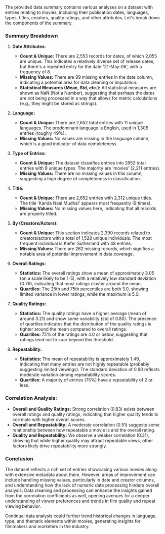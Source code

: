 The provided data summary contains various analyses on a dataset with entries relating to movies, including their publication dates, languages, types, titles, creators, quality ratings, and other attributes. Let's break down the components of the summary.

### Summary Breakdown

1. **Date Attributes:**
   - **Count & Unique:** There are 2,553 records for dates, of which 2,055 are unique. This indicates a relatively diverse set of release dates, but there's a repeated entry for the date '21-May-06', with a frequency of 8.
   - **Missing Values:** There are 99 missing entries in the date column, indicating a potential area for data cleaning or imputation.
   - **Statistical Measures (Mean, Std, etc.):** All statistical measures are shown as NaN (Not a Number), suggesting that perhaps the dates are not being processed in a way that allows for metric calculations (e.g., they might be stored as strings).

2. **Language:**
   - **Count & Unique:** There are 2,652 total entries with 11 unique languages. The predominant language is English, used in 1,306 entries (roughly 49%).
   - **Missing Values:** No values are missing in the language column, which is a good indicator of data completeness.

3. **Type of Entries:**
   - **Count & Unique:** The dataset classifies entries into 2652 total entries with 8 unique types. The majority are 'movies' (2,211 entries).
   - **Missing Values:** There are no missing values in this column, suggesting a high degree of completeness in classification.

4. **Title:**
   - **Count & Unique:** There are 2,652 entries with 2,312 unique titles. The title 'Kanda Naal Mudhal' appears most frequently (9 times).
   - **Missing Values:** No missing values here, indicating that all records are properly titled.

5. **By (Creators/Actors):**
   - **Count & Unique:** This section indicates 2,390 records related to creators/actors with a total of 1,528 unique individuals. The most frequent individual is Kiefer Sutherland with 48 entries.
   - **Missing Values:** There are 262 missing records, which signifies a notable area of potential improvement in data coverage.

6. **Overall Ratings:**
   - **Statistics:** The overall ratings show a mean of approximately 3.05 (on a scale likely to be 1-5), with a relatively low standard deviation (0.76), indicating that most ratings cluster around the mean.
   - **Quartiles:** The 25th and 75th percentiles are both 3.0, showing limited variance in lower ratings, while the maximum is 5.0.

7. **Quality Ratings:**
   - **Statistics:** The quality ratings have a higher average (mean of around 3.21) and show some variability (std of 0.80). The presence of quartiles indicates that the distribution of the quality ratings is tighter around the mean compared to overall ratings.
   - **Quartiles:** 75% of the ratings are 4.0 or below, suggesting that ratings tend not to soar beyond this threshold.

8. **Repeatability:**
   - **Statistics:** The mean of repeatability is approximately 1.49, indicating that many entries are not highly repeatable (probably suggesting limited viewings). The standard deviation of 0.60 reflects moderate variation among repeatability scores.
   - **Quartiles:** A majority of entries (75%) have a repeatability of 2 or less.

### Correlation Analysis:
- **Overall and Quality Ratings:** Strong correlation (0.83) exists between overall ratings and quality ratings, indicating that higher quality tends to correlate with higher overall scores.
- **Overall and Repeatability:** A moderate correlation (0.51) suggests some relationship between how repeatable a movie is and the overall rating.
- **Quality and Repeatability:** We observe a weaker correlation (0.31), showing that while higher quality may attract repeatable views, other factors likely drive repeatability more strongly.

### Conclusion
The dataset reflects a rich set of entries showcasing various movies along with extensive metadata about them. However, areas of improvement can include handling missing values, particularly in date and creator columns, and understanding how the lack of numeric date processing hinders overall analysis. Data cleaning and processing can enhance the insights gained from the correlation coefficients as well, opening avenues for a deeper understanding of viewer preferences and trends in film quality and repeat viewing behavior. 

Continual data analysis could further trend historical changes in language, type, and thematic elements within movies, generating insights for filmmakers and marketers in the industry.
